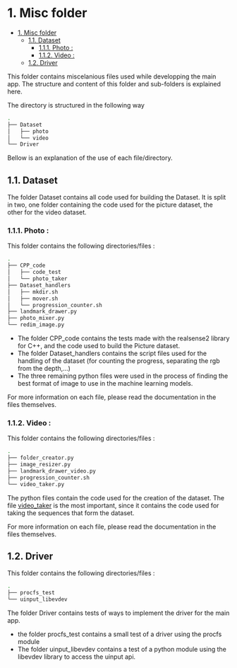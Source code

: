 # 1. Misc folder

- [1. Misc folder](#1-misc-folder)
  - [1.1. Dataset](#11-dataset)
    - [1.1.1. Photo :](#111-photo-)
    - [1.1.2. Video :](#112-video-)
  - [1.2. Driver](#12-driver)

This folder contains miscelanious files used while developping the main app. The structure and content of this folder and sub-folders is explained here.

The directory is structured in the following way

```bash
.
├── Dataset
│   ├── photo
│   └── video
└── Driver
```

Bellow is an explanation of the use of each file/directory.

## 1.1. Dataset

The folder Dataset contains all code used for building the Dataset. It is split in two, one folder containing the code used for the picture dataset, the other for the video dataset.

### 1.1.1. Photo : 

This folder contains the following directories/files : 

```bash
.
├── CPP_code
│   ├── code_test
│   └── photo_taker
├── Dataset_handlers
│   ├── mkdir.sh
│   ├── mover.sh
│   └── progression_counter.sh
├── landmark_drawer.py
├── photo_mixer.py
└── redim_image.py
```

- The folder CPP_code contains the tests made with the realsense2 library for C++, and the code used to build the Picture dataset.
- The folder Dataset_handlers contains the script files used for the handling of the dataset (for counting the progress, separating the rgb from the depth,...)
- The three remaining python files were used in the process of finding the best format of image to use in the machine learning models.

For more information on each file, please read the documentation in the files themselves.

### 1.1.2. Video : 

This folder contains the following directories/files : 

```bash
.
├── folder_creator.py
├── image_resizer.py
├── landmark_drawer_video.py
├── progression_counter.sh
└── video_taker.py
```

The python files contain the code used for the creation of the dataset. The file [video_taker](Dataset/video/video_taker.py) is the most important, since it contains the code used for taking the sequences that form the dataset. 

For more information on each file, please read the documentation in the files themselves.

## 1.2. Driver

This folder contains the following directories/files : 

```bash
.
├── procfs_test
└── uinput_libevdev
```

The folder Driver contains tests of ways to implement the driver for the main app. 

- the folder procfs_test contains a small test of a driver using the procfs module
- The folder uinput_libevdev contains a test of a python module using the libevdev library to access the uinput api.

